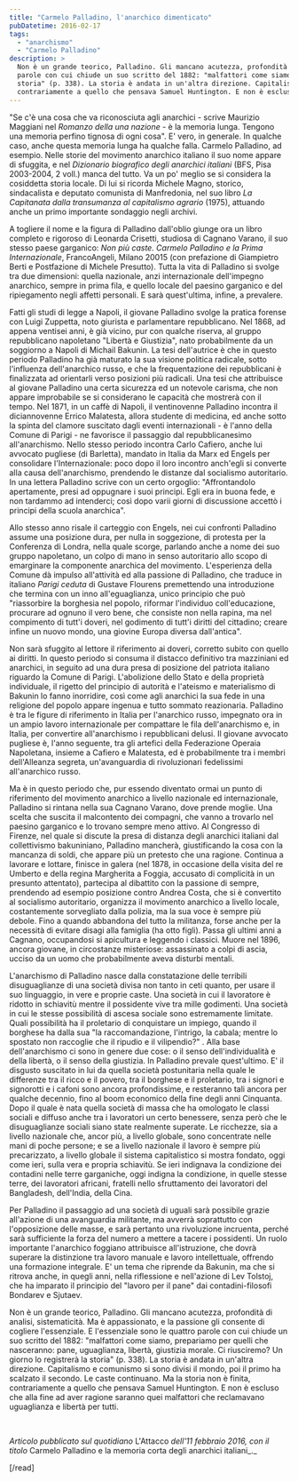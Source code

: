 ```yaml
---
title: "Carmelo Palladino, l'anarchico dimenticato"
pubDatetime: 2016-02-17
tags: 
  - "anarchismo"
  - "Carmelo Palladino"
description: >
  Non è un grande teorico, Palladino. Gli mancano acutezza, profondità di analisi, sistematicità. Ma è appassionato, e la passione gli consente di cogliere l'essenziale. E l'essenziale sono le quattro 
  parole con cui chiude un suo scritto del 1882: "malfattori come siamo, prepariamo per quelli che nasceranno: pane, uguaglianza, libertà, giustizia morale. Ci riusciremo? Un giorno lo registrerà la 
  storia" (p. 338). La storia è andata in un'altra direzione. Capitalismo e comunismo si sono divisi il mondo, poi il primo ha scalzato il secondo. Le caste continuano. Ma la storia non è finita, 
  contrariamente a quello che pensava Samuel Huntington. E non è escluso che alla fine ad aver ragione saranno quei malfattori che reclamavano uguaglianza e libertà per tutti.
---
```


"Se c'è una cosa che va riconosciuta agli anarchici - scrive Maurizio Maggiani nel _Romanzo della una nazione_ - è la memoria lunga. Tengono una memoria perfino tignosa di ogni cosa". E' vero, in generale. In qualche caso, anche questa memoria lunga ha qualche falla. Carmelo Palladino, ad esempio. Nelle storie del movimento anarchico italiano il suo nome appare di sfuggita, e nel _Dizionario biografico degli anarchici italiani_ (BFS, Pisa 2003-2004, 2 voll.) manca del tutto. Va un po' meglio se si considera la cosiddetta storia locale. Di lui si ricorda Michele Magno, storico, sindacalista e deputato comunista di Manfredonia, nel suo libro _La Capitanata dalla transumanza al capitalismo agrario_ (1975), attuando anche un primo importante sondaggio negli archivi. 

A togliere il nome e la figura di Palladino dall'oblio giunge ora un libro completo e rigoroso di Leonarda Crisetti, studiosa di Cagnano Varano, il suo stesso paese garganico: _Non più caste. Carmelo Palladino e la Prima Internazionale_, FrancoAngeli, Milano 20015 (con prefazione di Giampietro Berti e Postfazione di Michele Presutto). Tutta la vita di Palladino si svolge tra due dimensioni: quella nazionale, anzi internazionale dell'impegno anarchico, sempre in prima fila, e quello locale del paesino garganico e del ripiegamento negli affetti personali. E sarà quest'ultima, infine, a prevalere.

Fatti gli studi di legge a Napoli, il giovane Palladino svolge la pratica forense con Luigi Zuppetta, noto giurista e parlamentare repubblicano. Nel 1868, ad appena ventisei anni, è già vicino, pur con qualche riserva, al gruppo repubblicano napoletano "Libertà e Giustizia", nato probabilmente da un soggiorno a Napoli di Michail Bakunin. La tesi dell'autrice è che in questo periodo Palladino ha già maturato la sua visione politica radicale, sotto l'influenza dell'anarchico russo, e che la frequentazione dei repubblicani è finalizzata ad orientarli verso posizioni più radicali. Una tesi che attribuisce al giovane Palladino una certa sicurezza ed un notevole carisma, che non appare improbabile se si considerano le capacità che mostrerà con il tempo. Nel 1871, in un caffè di Napoli, il ventinovenne Palladino incontra il diciannovenne Errico Malatesta, allora studente di medicina, ed anche sotto la spinta del clamore suscitato dagli eventi internazionali - è l'anno della Comune di Parigi - ne favorisce il passaggio dal repubblicanesimo all'anarchismo. Nello stesso periodo incontra Carlo Cafiero, anche lui avvocato pugliese (di Barletta), mandato in Italia da Marx ed Engels per consolidare l'Internazionale: poco dopo il loro incontro anch'egli si converte alla causa dell'anarchismo, prendendo le distanze dal socialismo autoritario. In una lettera Palladino scrive con un certo orgoglio: "Affrontandolo apertamente, presi ad oppugnare i suoi principi. Egli era in buona fede, e non tardammo ad intenderci; così dopo varii giorni di discussione accettò i principi della scuola anarchica". 

Allo stesso anno risale il carteggio con Engels, nei cui confronti Palladino assume una posizione dura, per nulla in soggezione, di protesta per la Conferenza di Londra, nella quale scorge, parlando anche a nome dei suo gruppo napoletano, un colpo di mano in senso autoritario allo scopo di emarginare la componente anarchica del movimento. L'esperienza della Comune dà impulso all'attività ed alla passione di Palladino, che traduce in italiano _Parigi ceduta_ di Gustave Flourens premettendo una introduzione che termina con un inno all'eguaglianza, unico principio che può "riassorbire la borghesia nel popolo, riformar l'individuo coll'educazione, procurare ad ognuno il vero bene, che consiste non nella rapina, ma nel compimento di tutt'i doveri, nel godimento di tutt'i diritti del cittadino; creare infine un nuovo mondo, una giovine Europa diversa dall'antica". 

Non sarà sfuggito al lettore il riferimento ai doveri, corretto subito con quello ai diritti. In questo periodo si consuma il distacco definitivo tra mazziniani ed anarchici, in seguito ad una dura presa di posizione del patriota italiano riguardo la Comune di Parigi. L'abolizione dello Stato e della proprietà individuale, il rigetto del principio di autorità e l'ateismo e materialismo di Bakunin lo fanno inorridire, così come agli anarchici la sua fede in una religione del popolo appare ingenua e tutto sommato reazionaria. Palladino è tra le figure di riferimento in Italia per l'anarchico russo, impegnato ora in un ampio lavoro internazionale per compattare le fila dell'anarchismo e, in Italia, per convertire all'anarchismo i repubblicani delusi. Il giovane avvocato pugliese è, l'anno seguente, tra gli artefici della Federazione Operaia Napoletana, insieme a Cafiero e Malatesta, ed è probabilmente tra i membri dell'Alleanza segreta, un'avanguardia di rivoluzionari fedelissimi all'anarchico russo. 

Ma è in questo periodo che, pur essendo diventato ormai un punto di riferimento del movimento anarchico a livello nazionale ed internazionale, Palladino si rintana nella sua Cagnano Varano, dove prende moglie. Una scelta che suscita il malcontento dei compagni, che vanno a trovarlo nel paesino garganico e lo trovano sempre meno attivo. Al Congresso di Firenze, nel quale si discute la presa di distanza degli anarchici italiani dal collettivismo bakuniniano, Palladino mancherà, giustificando la cosa con la mancanza di soldi, che appare più un pretesto che una ragione. Continua a lavorare e lottare, finisce in galera (nel 1878, in occasione della visita del re Umberto e della regina Margherita a Foggia, accusato di complicità in un presunto attentato), partecipa al dibattito con la passione di sempre, prendendo ad esempio posizione contro Andrea Costa, che si è convertito al socialismo autoritario, organizza il movimento anarchico a livello locale, costantemente sorvegliato dalla polizia, ma la sua voce è sempre più debole. Fino a quando abbandona del tutto la militanza, forse anche per la necessità di evitare disagi alla famiglia (ha otto figli). Passa gli ultimi anni a Cagnano, occupandosi si apicultura e leggendo i classici. Muore nel 1896, ancora giovane, in circostanze misteriose: assassinato a colpi di ascia, ucciso da un uomo che probabilmente aveva disturbi mentali. 

L'anarchismo di Palladino nasce dalla constatazione delle terribili disuguaglianze di una società divisa non tanto in ceti quanto, per usare il suo linguaggio, in vere e proprie caste. Una società in cui il lavoratore è ridotto in schiavitù mentre il possidente vive tra mille godimenti. Una società in cui le stesse possibilità di ascesa sociale sono estremamente limitate. Quali possibilità ha il proletario di conquistare un impiego, quando il borghese ha dalla sua "la raccomandazione, l'intrigo, la cabala; mentre lo spostato non raccoglie che il ripudio e il vilipendio?" . Alla base dell'anarchismo ci sono in genere due cose: o il senso dell'individualità e della libertà, o il senso della giustizia. In Palladino prevale quest'ultimo. E' il disgusto suscitato in lui da quella società postunitaria nella quale le differenze tra il ricco e il povero, tra il borghese e il proletario, tra i signori e signorotti e i cafoni sono ancora profondissime, e resteranno tali ancora per qualche decennio, fino al boom economico della fine degli anni Cinquanta. Dopo il quale è nata quella società di massa che ha omologato le classi sociali e diffuso anche tra i lavoratori un certo benessere, senza però che le disuguaglianze sociali siano state realmente superate. Le ricchezze, sia a livello nazionale che, ancor più, a livello globale, sono concentrate nelle mani di poche persone; e se a livello nazionale il lavoro è sempre più precarizzato, a livello globale il sistema capitalistico si mostra fondato, oggi come ieri, sulla vera e propria schiavitù. Se ieri indignava la condizione dei contadini nelle terre garganiche, oggi indigna la condizione, in quelle stesse terre, dei lavoratori africani, fratelli nello sfruttamento dei lavoratori del Bangladesh, dell'India, della Cina. 

Per Palladino il passaggio ad una società di uguali sarà possibile grazie all'azione di una avanguardia militante, ma avverrà soprattutto con l'opposizione delle masse, e sarà pertanto una rivoluzione incruenta, perché sarà sufficiente la forza del numero a mettere a tacere i possidenti. Un ruolo importante l'anarchico foggiano attribuisce all'istruzione, che dovrà superare la distinzione tra lavoro manuale e lavoro intellettuale, offrendo una formazione integrale. E' un tema che riprende da Bakunin, ma che si ritrova anche, in quegli anni, nella riflessione e nell'azione di Lev Tolstoj, che ha imparato il principio del "lavoro per il pane" dai contadini-filosofi Bondarev e Sjutaev. 

Non è un grande teorico, Palladino. Gli mancano acutezza, profondità di analisi, sistematicità. Ma è appassionato, e la passione gli consente di cogliere l'essenziale. E l'essenziale sono le quattro parole con cui chiude un suo scritto del 1882: "malfattori come siamo, prepariamo per quelli che nasceranno: pane, uguaglianza, libertà, giustizia morale. Ci riusciremo? Un giorno lo registrerà la storia" (p. 338). La storia è andata in un'altra direzione. Capitalismo e comunismo si sono divisi il mondo, poi il primo ha scalzato il secondo. Le caste continuano. Ma la storia non è finita, contrariamente a quello che pensava Samuel Huntington. E non è escluso che alla fine ad aver ragione saranno quei malfattori che reclamavano uguaglianza e libertà per tutti.

 

_Articolo pubblicato sul quotidiano_ L'Attacco _dell'11 febbraio 2016, con il titolo_ Carmelo Palladino e la memoria corta degli anarchici italiani_._

\[/read\]
